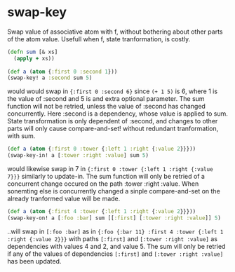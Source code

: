 # swap-key
Swap value of associative atom with f, without bothering about other parts of the atom value. Usefull when f, state tranformation, is costly.

```clojure
(defn sum [& xs]
  (apply + xs))
  
(def a (atom {:first 0 :second 1}))
(swap-key! a :second sum 5)
```
would would swap in `{:first 0 :second 6}` since `(+ 1 5)` is 6, 
where 1 is the value of :second and 5 is and extra optional parameter.
The sum function will not be retried, unless the value of :second has changed concurrently. Here :second is a dependency, whose value is applied to sum. State transformation is only dependent of :second, and changes to other parts will only cause compare-and-set! without redundant tranformation, with sum.

```clojure
(def a (atom {:first 0 :tower {:left 1 :right {:value 2}}}))
(swap-key-in! a [:tower :right :value] sum 5)
```

would likewise swap in 7 in `{:first 0 :tower {:left 1 :right {:value 7}}}` similarly to update-in. The sum function will only be retried of a concurrent change occured on the path :tower :right :value. When sonemting else is concurrently changed a sinple compare-and-set on the already tranformed value will be made.

```clojure
(def a (atom {:first 4 :tower {:left 1 :right {:value 2}}}))
(swap-key-on! a [:foo :bar] sum [[:first] [:tower :right :value]] 5)
```

..will swap in `[:foo :bar]` as in `{:foo {:bar 11} :first 4 :tower {:left 1 :right {:value 2}}}`
with paths `[:first]` and `[:tower :right :value]` as dependencies with values 4 and 2, and value 5. The sum vill only be retried if any of the values of dependencies `[:first]` and `[:tower :right :value]` has been updated.



